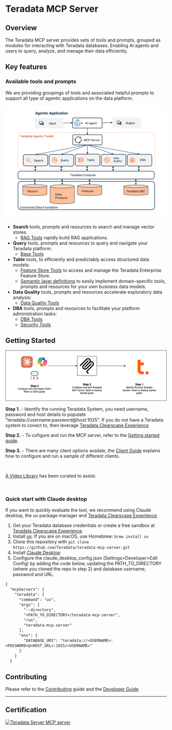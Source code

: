 # Teradata MCP Server

## Overview
The Teradata MCP server provides sets of tools and prompts, grouped as modules for interacting with Teradata databases. Enabling AI agents and users to query, analyze, and manage their data efficiently. 



## Key features

### Available tools and prompts

We are providing groupings of tools and associated helpful prompts to support all type of agentic applications on the data platform.

![alt text](./docs/media/teradata-mcp-server.png)

- **Search** tools, prompts and resources to search and manage vector stores.
  - [RAG Tools](src/teradata_mcp_server/tools/rag/README.md) rapidly build RAG applications.
- **Query** tools, prompts and resources to query and navigate your Teradata platform:
  - [Base Tools](src/teradata_mcp_server/tools/base/README.md)
- **Table** tools, to efficiently and predictably access structured data models:
  - [Feature Store Tools](src/teradata_mcp_server/tools/fs/README.md) to access and manage the Teradata Enterprise Feature Store.
  - [Semantic layer definitions](docs/CUSTOMIZING.md) to easily implement domain-specific tools, prompts and resources for your own business data models. 
- **Data Quality** tools, prompts and resources accelerate exploratory data analysis:
  - [Data Quality Tools](src/teradata_mcp_server/tools/qlty/README.md)
- **DBA** tools, prompts and resources to facilitate your platform administration tasks:
  - [DBA Tools](src/teradata_mcp_server/tools/dba/README.md)
  - [Security Tools](src/teradata_mcp_server/tools/sec/README.md)


## Getting Started

![Getting Started](docs/media/MCP-quickstart.png)

**Step 1.** - Identify the running Teradata System, you need username, password and host details to populate "teradata://username:password@host:1025". If you do not have a Teradata system to conect to, then leverage [Teradata Clearscape Experience](https://www.teradata.com/getting-started/demos/clearscape-analytics)

**Step 2.** - To cofigure and run the MCP server, refer to the [Getting started guide](docs/GETTING_STARTED.md).

**Step 3.** - There are many client options availale, the [Client Guide](docs/client_guide/CLIENT_GUIDE.md) explains how to configure and run a sample of different clients.

<br>

[A Video Library](./docs/VIDEO_LIBRARY.md) has been curated to assist.

<br>



### Quick start with Claude desktop
If you want to quickly evaluate the tool, we recommend using Claude desktop, the uv package manager and [Teradata Clearscape Experience](https://www.teradata.com/getting-started/demos/clearscape-analytics).

  
1. Get your Teradata database credentials or create a free sandbox at [Teradata Clearscape Experience](https://www.teradata.com/getting-started/demos/clearscape-analytics).
2. Install [uv](https://docs.astral.sh/uv/getting-started/installation/). If you are on macOS, use Homebrew: `brew install uv`
3. Clone this repository with `git clone https://github.com/Teradata/teradata-mcp-server.git`
4. Install [Claude Desktop](https://claude.ai/download)
5. Configure the claude_desktop_config.json (Settings>Developer>Edit Config) by adding the code below, updating the PATH_TO_DIRECTORY (where you cloned the repo in step 2) and database username, password and URL.
```
{
  "mcpServers": {
    "teradata": {
      "command": "uv",
      "args": [
        "--directory",
        "<PATH_TO_DIRECTORY>/teradata-mcp-server",
        "run",
        "teradata-mcp-server"
      ],
      "env": {
        "DATABASE_URI": "teradata://<USERNAME>:<PASSWORD>@<HOST_URL>:1025/<USERNAME>"
      }
    }
  }
```

## Contributing
Please refer to the [Contributing](./docs/CONTRIBUTING.md) guide and the [Developer Guide](./docs/developer_guide/DEVELOPER_GUIDE.md).


---------------------------------------------------------------------
## Certification
<a href="https://glama.ai/mcp/servers/@Teradata/teradata-mcp-server">
  <img width="380" height="200" src="https://glama.ai/mcp/servers/@Teradata/teradata-mcp-server/badge" alt="Teradata Server MCP server" />
</a>
